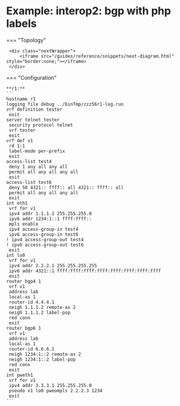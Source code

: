 # Example: interop2: bgp with php labels
    
=== "Topology"
    
     <div class="nextWrapper">
         <iframe src="/guides/reference/snippets/next-diagram.html" style="border:none;"></iframe>
     </div>

    
=== "Configuration"
    
    **r1:**
    ```
    hostname r1
    logging file debug ../binTmp/zzz56r1-log.run
    vrf definition tester
     exit
    server telnet tester
     security protocol telnet
     vrf tester
     exit
    vrf def v1
     rd 1:1
     label-mode per-prefix
     exit
    access-list test4
     deny 1 any all any all
     permit all any all any all
     exit
    access-list test6
     deny 58 4321:: ffff:: all 4321:: ffff:: all
     permit all any all any all
     exit
    int eth1
     vrf for v1
     ipv4 addr 1.1.1.1 255.255.255.0
     ipv6 addr 1234:1::1 ffff:ffff::
     mpls enable
     ipv4 access-group-in test4
     ipv6 access-group-in test6
    ! ipv4 access-group-out test4
    ! ipv6 access-group-out test6
     exit
    int lo0
     vrf for v1
     ipv4 addr 2.2.2.1 255.255.255.255
     ipv6 addr 4321::1 ffff:ffff:ffff:ffff:ffff:ffff:ffff:ffff
     exit
    router bgp4 1
     vrf v1
     address lab
     local-as 1
     router-id 4.4.4.1
     neigh 1.1.1.2 remote-as 2
     neigh 1.1.1.2 label-pop
     red conn
     exit
    router bgp6 1
     vrf v1
     address lab
     local-as 1
     router-id 6.6.6.1
     neigh 1234:1::2 remote-as 2
     neigh 1234:1::2 label-pop
     red conn
     exit
    int pweth1
     vrf for v1
     ipv4 addr 3.3.3.1 255.255.255.0
     pseudo v1 lo0 pweompls 2.2.2.3 1234
     exit
    ```
